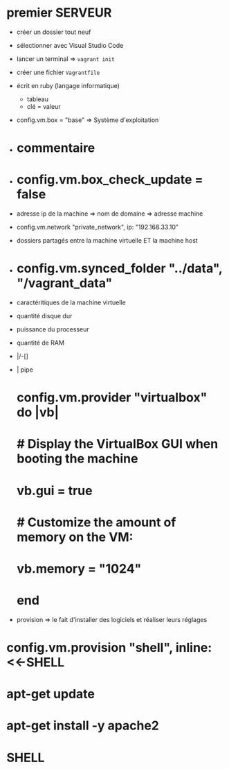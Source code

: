 # premier SERVEUR

- créer un dossier tout neuf
- sélectionner avec Visual Studio Code
- lancer un terminal => `vagrant init`
- créer une fichier `Vagrantfile`
- écrit en ruby (langage informatique)
    - tableau     
    - clé = valeur 

- config.vm.box = "base" => Système d'exploitation
- # commentaire
- # config.vm.box_check_update = false 

- adresse ip de la machine => nom de domaine => adresse machine
- config.vm.network "private_network", ip: "192.168.33.10"

- dossiers partagés entre la machine virtuelle ET la machine host 
- # config.vm.synced_folder "../data", "/vagrant_data" 

- caractéritiques de la machine virtuelle
- quantité disque dur
- puissance du processeur
- quantité de RAM 
- \|/-[]
- | pipe 
  # config.vm.provider "virtualbox" do |vb|
  #   # Display the VirtualBox GUI when booting the machine
  #   vb.gui = true
  #
  #   # Customize the amount of memory on the VM:
  #   vb.memory = "1024"
  # end

- provision => le fait d'installer des logiciels et réaliser leurs réglages

# config.vm.provision "shell", inline: <<-SHELL
#   apt-get update
#   apt-get install -y apache2
# SHELL